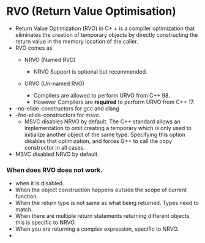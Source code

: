 # RVO (Return Value Optimisation)
- Return Value Optimization (RVO) in C+ + is a compiler optimization that eliminates the creation of temporary objects by directly constructing the return value in the memory location of the caller.
- RVO comes as
	- NRVO (Named RVO)
		- NRVO Support is optional but recommended.
		
	- URVO (Un-named RVO)
		- Compilers are allowed to perform URVO from C++ 98.
		- However Compilers are **required** to perform URVO from C++ 17. 
- -no-elide-constructors for gcc and clang
- -fno-elide-constructors for msvc. 
	- MSVC disables NRVO by default.
The C++ standard allows an implementation to omit creating a temporary which is only used to initialize another object of the same type. Specifying this option disables that optimization, and forces G++ to call the copy constructor in all cases.
- MSVC disabled NRVO by default.

### When does RVO does not work.
- when it is disabled.
- When the object construction happens outside the scope of current function.
- When the return type is not same as what being returned. Types need to match.
- When there are multiple return statements returning different objects, this is specific to NRVO.
- When you are returning a complex expression, specific to NRVO.
- 
